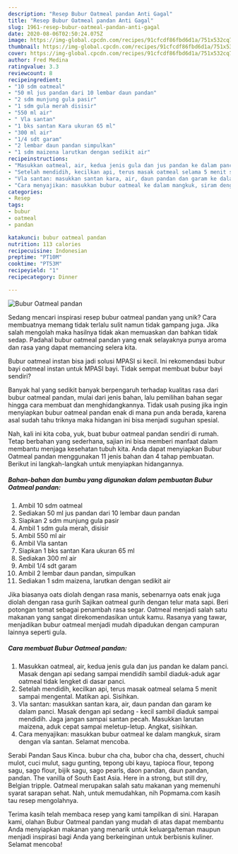 ```yaml
---
description: "Resep Bubur Oatmeal pandan Anti Gagal"
title: "Resep Bubur Oatmeal pandan Anti Gagal"
slug: 1961-resep-bubur-oatmeal-pandan-anti-gagal
date: 2020-08-06T02:50:24.075Z
image: https://img-global.cpcdn.com/recipes/91cfcdf86fbd6d1a/751x532cq70/bubur-oatmeal-pandan-foto-resep-utama.jpg
thumbnail: https://img-global.cpcdn.com/recipes/91cfcdf86fbd6d1a/751x532cq70/bubur-oatmeal-pandan-foto-resep-utama.jpg
cover: https://img-global.cpcdn.com/recipes/91cfcdf86fbd6d1a/751x532cq70/bubur-oatmeal-pandan-foto-resep-utama.jpg
author: Fred Medina
ratingvalue: 3.3
reviewcount: 8
recipeingredient:
- "10 sdm oatmeal"
- "50 ml jus pandan dari 10 lembar daun pandan"
- "2 sdm munjung gula pasir"
- "1 sdm gula merah disisir"
- "550 ml air"
- " Vla santan"
- "1 bks santan Kara ukuran 65 ml"
- "300 ml air"
- "1/4 sdt garam"
- "2 lembar daun pandan simpulkan"
- "1 sdm maizena larutkan dengan sedikit air"
recipeinstructions:
- "Masukkan oatmeal, air, kedua jenis gula dan jus pandan ke dalam panci. Masak dengan api sedang sampai mendidih sambil diaduk-aduk agar oatmeal tidak lengket di dasar panci."
- "Setelah mendidih, kecilkan api, terus masak oatmeal selama 5 menit sampai mengental. Matikan api. Sisihkan."
- "Vla santan: masukkan santan kara, air, daun pandan dan garam ke dalam panci. Masak dengan api sedang - kecil sambil diaduk sampai mendidih. Jaga jangan sampai santan pecah. Masukkan larutan maizena, aduk cepat sampai meletup-letup. Angkat, sisihkan."
- "Cara menyajikan: masukkan bubur oatmeal ke dalam mangkuk, siram dengan vla santan. Selamat mencoba."
categories:
- Resep
tags:
- bubur
- oatmeal
- pandan

katakunci: bubur oatmeal pandan 
nutrition: 113 calories
recipecuisine: Indonesian
preptime: "PT10M"
cooktime: "PT53M"
recipeyield: "1"
recipecategory: Dinner

---
```



![Bubur Oatmeal pandan](https://img-global.cpcdn.com/recipes/91cfcdf86fbd6d1a/751x532cq70/bubur-oatmeal-pandan-foto-resep-utama.jpg)

Sedang mencari inspirasi resep bubur oatmeal pandan yang unik? Cara membuatnya memang tidak terlalu sulit namun tidak gampang juga. Jika salah mengolah maka hasilnya tidak akan memuaskan dan bahkan tidak sedap. Padahal bubur oatmeal pandan yang enak selayaknya punya aroma dan rasa yang dapat memancing selera kita.

Bubur oatmeal instan bisa jadi solusi MPASI si kecil. Ini rekomendasi bubur bayi oatmeal instan untuk MPASI bayi. Tidak sempat membuat bubur bayi sendiri?

Banyak hal yang sedikit banyak berpengaruh terhadap kualitas rasa dari bubur oatmeal pandan, mulai dari jenis bahan, lalu pemilihan bahan segar hingga cara membuat dan menghidangkannya. Tidak usah pusing jika ingin menyiapkan bubur oatmeal pandan enak di mana pun anda berada, karena asal sudah tahu triknya maka hidangan ini bisa menjadi suguhan spesial.


Nah, kali ini kita coba, yuk, buat bubur oatmeal pandan sendiri di rumah. Tetap berbahan yang sederhana, sajian ini bisa memberi manfaat dalam membantu menjaga kesehatan tubuh kita. Anda dapat menyiapkan Bubur Oatmeal pandan menggunakan 11 jenis bahan dan 4 tahap pembuatan. Berikut ini langkah-langkah untuk menyiapkan hidangannya.

<!--inarticleads1-->

##### Bahan-bahan dan bumbu yang digunakan dalam pembuatan Bubur Oatmeal pandan:

1. Ambil 10 sdm oatmeal
1. Sediakan 50 ml jus pandan dari 10 lembar daun pandan
1. Siapkan 2 sdm munjung gula pasir
1. Ambil 1 sdm gula merah, disisir
1. Ambil 550 ml air
1. Ambil  Vla santan
1. Siapkan 1 bks santan Kara ukuran 65 ml
1. Sediakan 300 ml air
1. Ambil 1/4 sdt garam
1. Ambil 2 lembar daun pandan, simpulkan
1. Sediakan 1 sdm maizena, larutkan dengan sedikit air


Jika biasanya oats diolah dengan rasa manis, sebenarnya oats enak juga diolah dengan rasa gurih Sajikan oatmeal gurih dengan telur mata sapi. Beri potongan tomat sebagai penambah rasa segar. Oatmeal menjadi salah satu makanan yang sangat direkomendasikan untuk kamu. Rasanya yang tawar, menjadikan bubur oatmeal menjadi mudah dipadukan dengan campuran lainnya seperti gula. 

<!--inarticleads2-->

##### Cara membuat Bubur Oatmeal pandan:

1. Masukkan oatmeal, air, kedua jenis gula dan jus pandan ke dalam panci. Masak dengan api sedang sampai mendidih sambil diaduk-aduk agar oatmeal tidak lengket di dasar panci.
1. Setelah mendidih, kecilkan api, terus masak oatmeal selama 5 menit sampai mengental. Matikan api. Sisihkan.
1. Vla santan: masukkan santan kara, air, daun pandan dan garam ke dalam panci. Masak dengan api sedang - kecil sambil diaduk sampai mendidih. Jaga jangan sampai santan pecah. Masukkan larutan maizena, aduk cepat sampai meletup-letup. Angkat, sisihkan.
1. Cara menyajikan: masukkan bubur oatmeal ke dalam mangkuk, siram dengan vla santan. Selamat mencoba.


Serabi Pandan Saus Kinca. bubur cha cha, bubor cha cha, dessert, chuchi mulot, cuci mulut, sagu gunting, tepong ubi kayu, tapioca flour, tepong sagu, sago flour, bijik sagu, sago pearls, daon pandan, daun pandan, pandan. The vanilla of South East Asia. Here in a strong, but still dry, Belgian tripple. Oatmeal merupakan salah satu makanan yang memenuhi syarat sarapan sehat. Nah, untuk memudahkan, nih Popmama.com kasih tau resep mengolahnya. 

Terima kasih telah membaca resep yang kami tampilkan di sini. Harapan kami, olahan Bubur Oatmeal pandan yang mudah di atas dapat membantu Anda menyiapkan makanan yang menarik untuk keluarga/teman maupun menjadi inspirasi bagi Anda yang berkeinginan untuk berbisnis kuliner. Selamat mencoba!
